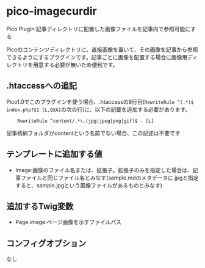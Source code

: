 # pico-imagecurdir
Pico Plugin:記事ディレクトリに配置した画像ファイルを記事内で参照可能にする

Picoのコンテンツディレクトリに、直接画像を置いて、その画像を記事から参照できるようにするプラグインです。記事ごとに画像を配置する場合に画像用ディレクトリを用意する必要が無いため便利です。

## .htaccessへの追記

Pico1.0でこのプラグインを使う場合、.htaccessの8行目(`RewriteRule ^(.*)$ index.php?$1 [L,QSA]`の次の行)に、以下の記載を追加する必要があります。

```.htaccess
    RewriteRule ^content/.*\.(jpg|jpeg|png|gif)$ - [L]
```

記事格納フォルダがcontentという名前でない場合、この記述は不要です

## テンプレートに追加する値

 * Image:画像のファイル名または、拡張子。拡張子のみを指定した場合は、記事ファイルと同じファイル名とみなす(sample.mdのメタデータに.jpgと指定すると、sample.jpgという画像ファイルがあるものとみなす)
 
##  追加するTwig変数

 * Page.image:ページ画像を示すファイルパス

##  コンフィグオプション

なし
